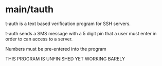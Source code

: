 # main/tauth

t-auth is a text based verification program for SSH servers.

t-auth sends a SMS message with a 5 digit pin that a user must enter in order to can access to a server.

Numbers must be pre-entered into the program

THIS PROGRAM IS UNFINISHED YET WORKING BARELY
